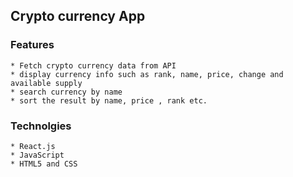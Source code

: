 ## Crypto currency App

### Features
    * Fetch crypto currency data from API
    * display currency info such as rank, name, price, change and available supply
    * search currency by name
    * sort the result by name, price , rank etc. 

### Technolgies
    * React.js
    * JavaScript 
    * HTML5 and CSS